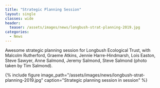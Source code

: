 ```yaml
---
title: "Strategic Planning Session"
layout: single
classes: wide
header:
  teaser: /assets/images/news/longbush-strat-planning-2019.jpg
categories:
  - News
---
```


Awesome strategic planning session for Longbush Ecological Trust, with Malcolm Rutherford, Graeme Atkins, Jennie Harre-Hindmarsh, Lois Easton, Steve Sawyer, Anne Salmond, Jeremy Salmond, Steve Salmond (photo taken by Tim Salmond).

{% include figure image_path="/assets/images/news/longbush-strat-planning-2019.jpg" caption="Strategic planning session in session" %}